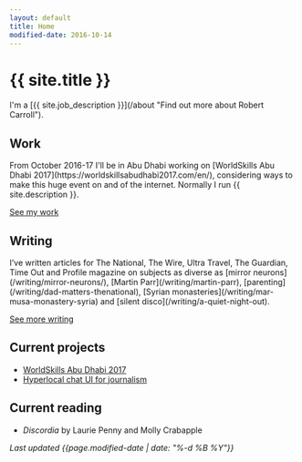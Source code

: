```yaml
---
layout: default
title: Home
modified-date: 2016-10-14
---
```

<h1 class="page-heading-caps extra-top-padding">{{ site.title }}</h1>
I'm a [{{ site.job_description }}](/about "Find out more about Robert Carroll").

<h2 class="page-heading-caps">Work</h2>
From October 2016-17 I'll be in Abu Dhabi working on [WorldSkills Abu Dhabi 2017](https://worldskillsabudhabi2017.com/en/), considering ways to make this huge event on and of the internet. Normally I run {{ site.description }}.

[See my work](/work "See some of Robert Carroll's work")

<h2 class="page-heading-caps">Writing</h2>
I’ve written articles for The National, The Wire, Ultra Travel, The Guardian, Time Out and Profile magazine on subjects as diverse as [mirror neurons](/writing/mirror-neurons/), [Martin Parr](/writing/martin-parr), [parenting](/writing/dad-matters-thenational), [Syrian monasteries](/writing/mar-musa-monastery-syria) and [silent disco](/writing/a-quiet-night-out).

[See more writing](/writing "See more of Robert Carroll's writing")

<h2 class="page-heading-caps">Current projects</h2>
<ul class="home__list">
  <li><a title="WorldSkills Abu Dhabi 2017 development blog" href="http://digital-wsad2017.tumblr.com/">WorldSkills Abu Dhabi 2017</a></li>
  <li><a title="Details of hyperlocal chat UI project" href="http://wearethoughtfox.com/blog/update-hyperlocal-chat-project/">Hyperlocal chat UI for journalism</a></li>
</ul>

<h2 class="page-heading-caps">Current reading</h2>
<ul class="home__list">
  <li><em>Discordia</em> by Laurie Penny and Molly Crabapple</li>
</ul>

<div class="extra-top-padding">
  <em class="zeta">Last updated {{page.modified-date | date: "%-d %B %Y"}}</em>
</div>
